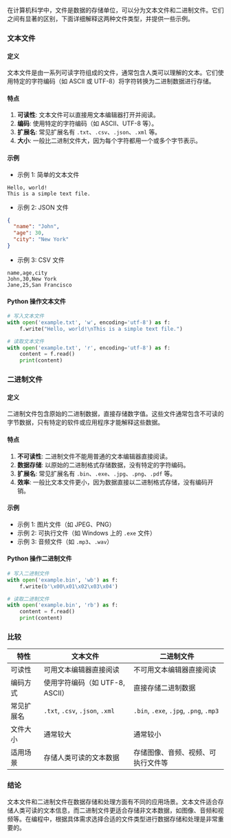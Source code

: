 在计算机科学中，文件是数据的存储单位，可以分为文本文件和二进制文件。它们之间有显著的区别，下面详细解释这两种文件类型，并提供一些示例。

### 文本文件

#### 定义

文本文件是由一系列可读字符组成的文件，通常包含人类可以理解的文本。它们使用特定的字符编码（如 ASCII 或 UTF-8）将字符转换为二进制数据进行存储。

#### 特点

1. **可读性**: 文本文件可以直接用文本编辑器打开并阅读。
2. **编码**: 使用特定的字符编码（如 ASCII、UTF-8 等）。
3. **扩展名**: 常见扩展名有 `.txt`、`.csv`、`.json`、`.xml` 等。
4. **大小**: 一般比二进制文件大，因为每个字符都用一个或多个字节表示。

#### 示例

- 示例 1: 简单的文本文件

```plaintext
Hello, world!
This is a simple text file.
```

- 示例 2: JSON 文件

```json
{
  "name": "John",
  "age": 30,
  "city": "New York"
}
```

- 示例 3: CSV 文件

```csv
name,age,city
John,30,New York
Jane,25,San Francisco
```

#### Python 操作文本文件

```python
# 写入文本文件
with open('example.txt', 'w', encoding='utf-8') as f:
    f.write("Hello, world!\nThis is a simple text file.")

# 读取文本文件
with open('example.txt', 'r', encoding='utf-8') as f:
    content = f.read()
    print(content)
```

### 二进制文件

#### 定义

二进制文件包含原始的二进制数据，直接存储数字值。这些文件通常包含不可读的字节数据，只有特定的软件或应用程序才能解释这些数据。

#### 特点

1. **不可读性**: 二进制文件不能用普通的文本编辑器直接阅读。
2. **数据存储**: 以原始的二进制格式存储数据，没有特定的字符编码。
3. **扩展名**: 常见扩展名有 `.bin`、`.exe`、`.jpg`、`.png`、`.pdf` 等。
4. **效率**: 一般比文本文件更小，因为数据直接以二进制格式存储，没有编码开销。

#### 示例

- 示例 1: 图片文件（如 JPEG、PNG）
- 示例 2: 可执行文件（如 Windows 上的 `.exe` 文件）
- 示例 3: 音频文件（如 `.mp3`、`.wav`）

#### Python 操作二进制文件

```python
# 写入二进制文件
with open('example.bin', 'wb') as f:
    f.write(b'\x00\x01\x02\x03\x04')

# 读取二进制文件
with open('example.bin', 'rb') as f:
    content = f.read()
    print(content)
```

### 比较

| 特性          | 文本文件                       | 二进制文件                        |
| ------------- | ------------------------------ | --------------------------------- |
| 可读性        | 可用文本编辑器直接阅读         | 不可用文本编辑器直接阅读          |
| 编码方式      | 使用字符编码（如 UTF-8, ASCII）  | 直接存储二进制数据                |
| 常见扩展名    | `.txt`, `.csv`, `.json`, `.xml` | `.bin`, `.exe`, `.jpg`, `.png`, `.mp3` |
| 文件大小      | 通常较大                        | 通常较小                          |
| 适用场景      | 存储人类可读的文本数据          | 存储图像、音频、视频、可执行文件等 |

### 结论

文本文件和二进制文件在数据存储和处理方面有不同的应用场景。文本文件适合存储人类可读的文本信息，而二进制文件更适合存储非文本数据，如图像、音频和视频等。在编程中，根据具体需求选择合适的文件类型进行数据存储和处理是非常重要的。